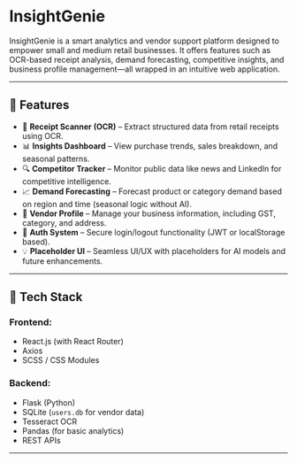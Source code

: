 # InsightGenie

InsightGenie is a smart analytics and vendor support platform designed to empower small and medium retail businesses. It offers features such as OCR-based receipt analysis, demand forecasting, competitive insights, and business profile management—all wrapped in an intuitive web application.

---

## 🚀 Features

- 📸 **Receipt Scanner (OCR)** – Extract structured data from retail receipts using OCR.
- 📊 **Insights Dashboard** – View purchase trends, sales breakdown, and seasonal patterns.
- 🔍 **Competitor Tracker** – Monitor public data like news and LinkedIn for competitive intelligence.
- 📈 **Demand Forecasting** – Forecast product or category demand based on region and time (seasonal logic without AI).
- 🧾 **Vendor Profile** – Manage your business information, including GST, category, and address.
- 🔐 **Auth System** – Secure login/logout functionality (JWT or localStorage based).
- 💡 **Placeholder UI** – Seamless UI/UX with placeholders for AI models and future enhancements.

---

## 🧰 Tech Stack

### Frontend:
- React.js (with React Router)
- Axios
- SCSS / CSS Modules

### Backend:
- Flask (Python)
- SQLite (`users.db` for vendor data)
- Tesseract OCR
- Pandas (for basic analytics)
- REST APIs

---
